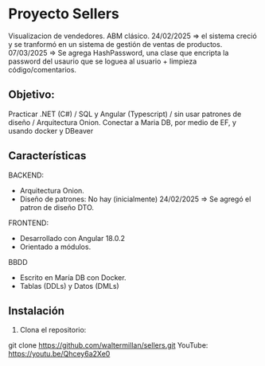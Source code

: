 # Proyecto Sellers
Visualizacion de vendedores. ABM clásico.
24/02/2025 => el sistema creció y se tranformó en un sistema de gestión de ventas de productos.
07/03/2025 => Se agrega HashPassword, una clase que encripta la password del usaurio que se loguea al usuario + limpieza código/comentarios.

## Objetivo:

Practicar .NET (C#) / SQL y Angular (Typescript) / sin usar patrones de diseño / Arquitectura Onion.
Conectar a Maria DB, por medio de EF, y usando docker y DBeaver

## Características

BACKEND:
- Arquitectura Onion.
- Diseño de patrones: No hay (inicialmente)
  24/02/2025 => Se agregó el patron de diseño DTO.

FRONTEND:
- Desarrollado con Angular 18.0.2
- Orientado a módulos.

BBDD
- Escrito en María DB con Docker.
- Tablas (DDLs) y Datos (DMLs)

## Instalación

1. Clona el repositorio:

git clone https://github.com/waltermillan/sellers.git
YouTube: https://youtu.be/Qhcey6a2Xe0
